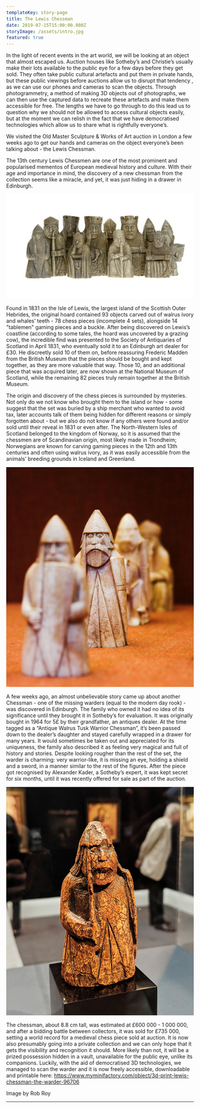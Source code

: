 ```yaml
---
templateKey: story-page
title: The Lewis Chessman
date: 2019-07-15T15:00:00.000Z
storyImage: /assets/intro.jpg
featured: true
---
```

In the light of recent events in the art world, we will be looking at an object that almost escaped us. Auction houses like Sotheby’s and Christie’s usually make their lots available to the public eye for a few days before they get sold. They often take public cultural artefacts and put them in private hands, but these public viewings before auctions allow us to disrupt that tendency , as we can use our phones and cameras to scan the objects. Through photogrammetry, a method of making 3D objects out of photographs, we can then use the captured data to recreate these artefacts and make them accessible for free. The lengths we have to go through to do this lead us to question why we should not be allowed to access cultural objects easily, but at the moment we can relish in the fact that we have democratised technologies which allow us to share what is rightfully everyone’s. 

We visited the Old Master Sculpture & Works of Art auction in London a few weeks ago to get our hands and cameras on the object everyone’s been talking about - the Lewis Chessman.

The 13th century Lewis Chessmen are one of the most prominent and popularised mementos of European medieval history and culture. With their age and importance in mind, the discovery of a new chessman from the collection seems like a miracle, and yet, it was just hiding in a drawer in Edinburgh. 

![](/assets/21310719861_202dcfc827_z.jpg "The Chessmen set")

Found in 1831 on the Isle of Lewis, the largest island of the Scottish Outer Hebrides, the original hoard contained 93 objects carved out of walrus ivory and whales’ teeth - 78 chess pieces (incomplete 4 sets), alongside 14 "tablemen" gaming pieces and a buckle. After being discovered on Lewis’s coastline (according to some tales, the hoard was uncovered by a grazing cow), the incredible find was presented to the Society of Antiquaries of Scotland in April 1831, who eventually sold it to an Edinburgh art dealer for £30. He discreetly sold 10 of them on, before reassuring Frederic Madden from the British Museum that the pieces should be bought and kept together, as they are more valuable that way. Those 10, and an additional piece that was acquired later, are now shown at the National Museum of Scotland, while the remaining 82 pieces truly remain together at the British Museum. 

The origin and discovery of the chess pieces is surrounded by mysteries. Not only do we not know who brought them to the island or how - some suggest that the set was buried by a ship merchant who wanted to avoid tax, later accounts talk of them being hidden for different reasons or simply forgotten about - but we also do not know if any others were found and/or sold until their reveal in 1831 or even after. The North-Western Isles of Scotland belonged to the kingdom of Norway, so it is assumed that the chessmen are of Scandinavian origin, most likely made in Trondheim; Norwegians are known for carving gaming pieces in the 12th and 13th centuries and often using walrus ivory, as it was easily accessible from the animals’ breeding grounds in Iceland and Greenland. 

![](/assets/60531059_015de6d550_z.jpg "A warder")

A few weeks ago, an almost unbelievable story came up about another Chessman - one of the missing warders (equal to the modern day rook) - was discovered in Edinburgh. The family who owned it had no idea of its significance until they brought it in Sotheby’s for evaluation. It was originally bought in 1964 for 5£ by their grandfather, an antiques dealer. At the time tagged as a “Antique Walrus Tusk Warrior Chessman”, it’s been passed down to the dealer’s daughter and stayed carefully wrapped in a drawer for many years. It would sometimes be taken out and appreciated for its uniqueness, the family also described it as feeling very magical and full of history and stories. Despite looking rougher than the rest of the set, the warder is charming: very warrior-like, it is missing an eye, holding a shield and a sword, in a manner similar to the rest of the figures. After the piece got recognised by Alexander Kader, a Sotheby’s expert, it was kept secret for six months, until it was recently offered for sale as part of the auction.

![](/assets/img_20190701_153702-smaller.jpg "The new-found Lewis Chessman")

The chessman, about 8.8 cm tall, was estimated at £600 000 - 1 000 000,  and after a bidding battle between collectors, it was sold for £735 000, setting a world record for a medieval chess piece sold at auction. It is now also presumably going into a private collection and we can only hope that it gets the visibility and recognition it should. More likely than not, it will be a prized possession hidden in a vault, unavailable for the public eye, unlike its companions. Luckily, with the aid of democratised 3D technologies, we managed to scan the warder and it is now freely accessible, downloadable and printable here: https://www.myminifactory.com/object/3d-print-lewis-chessman-the-warder-96706

















Image by Rob Roy

****
